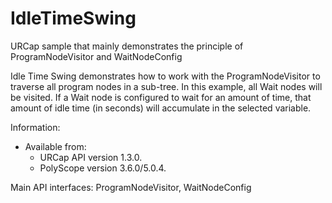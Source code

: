# IdleTimeSwing
URCap sample that mainly demonstrates the principle of ProgramNodeVisitor and WaitNodeConfig

Idle Time Swing demonstrates how to work with the ProgramNodeVisitor to traverse all program nodes in a sub-tree. In this example, all Wait nodes will be visited. If a Wait node is configured to wait for an amount of time, that amount of idle time (in seconds) will accumulate in the selected variable.

Information:
* Available from:
  * URCap API version 1.3.0.
  * PolyScope version 3.6.0/5.0.4.

Main API interfaces: ProgramNodeVisitor, WaitNodeConfig
